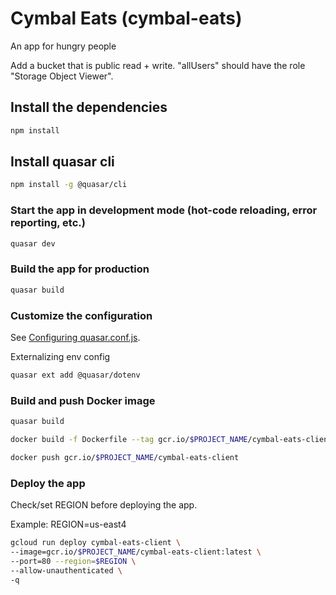 # Cymbal Eats (cymbal-eats)

An app for hungry people

Add a bucket that is public read + write.
"allUsers" should have the role "Storage Object Viewer".

## Install the dependencies
```bash
npm install
```

## Install quasar cli
```bash
npm install -g @quasar/cli
```

### Start the app in development mode (hot-code reloading, error reporting, etc.)
```bash
quasar dev
```

### Build the app for production
```bash
quasar build
```

### Customize the configuration
See [Configuring quasar.conf.js](https://quasar.dev/quasar-cli/quasar-conf-js).

Externalizing env config
```sh
quasar ext add @quasar/dotenv
```

### Build and push Docker image
```bash
quasar build

docker build -f Dockerfile --tag gcr.io/$PROJECT_NAME/cymbal-eats-client dist

docker push gcr.io/$PROJECT_NAME/cymbal-eats-client
```

### Deploy the app

Check/set REGION before deploying the app.

Example: REGION=us-east4
```bash
gcloud run deploy cymbal-eats-client \
--image=gcr.io/$PROJECT_NAME/cymbal-eats-client:latest \
--port=80 --region=$REGION \
--allow-unauthenticated \
-q
```
